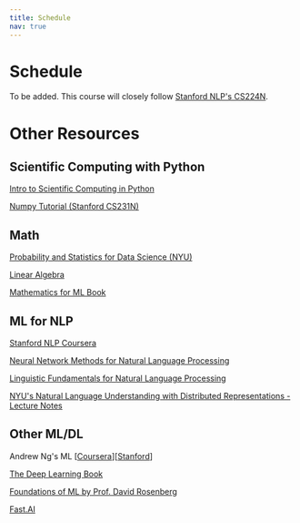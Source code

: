 ```yaml
---
title: Schedule
nav: true
---
```


# Schedule

To be added.
This course will closely follow [Stanford NLP's CS224N](http://web.stanford.edu/class/cs224n/index.html#schedule).

# Other Resources  
## Scientific Computing with Python  
[Intro to Scientific Computing in Python](https://sebastianraschka.com/blog/2020/numpy-intro.html#41-numpy-basics)    

[Numpy Tutorial (Stanford CS231N)](https://cs231n.github.io/python-numpy-tutorial/)  

## Math  
[Probability and Statistics for Data Science (NYU)](https://cims.nyu.edu/~cfgranda/pages/stuff/probability_stats_for_DS.pdf)  

[Linear Algebra](https://ocw.mit.edu/courses/mathematics/18-06-linear-algebra-spring-2010/)  

[Mathematics for ML Book](https://mml-book.github.io/)  


## ML for NLP
[Stanford NLP Coursera](https://www.youtube.com/watch?v=oWsMIW-5xUc&list=PLLssT5z_DsK8HbD2sPcUIDfQ7zmBarMYv&ab_channel=ArtificialIntelligence-AllinOne)  

[Neural Network Methods for Natural Language Processing](https://www.morganclaypool.com/doi/abs/10.2200/S00762ED1V01Y201703HLT037) 

[Linguistic Fundamentals for Natural Language Processing](https://www.morganclaypool.com/doi/abs/10.2200/S00493ED1V01Y201303HLT020)  

[NYU's Natural Language Understanding with Distributed Representations - Lecture Notes](https://github.com/nyu-dl/NLP_DL_Lecture_Note/blob/master/lecture_note.pdf)  

## Other ML/DL
Andrew Ng's ML [[Coursera](https://www.coursera.org/learn/machine-learning)][[Stanford](https://www.youtube.com/watch?v=jGwO_UgTS7I&list=PLoROMvodv4rMiGQp3WXShtMGgzqpfVfbU&ab_channel=stanfordonline)]  

[The Deep Learning Book](https://www.deeplearningbook.org/)  

[Foundations of ML by Prof. David Rosenberg](https://bloomberg.github.io/foml/#home)  

[Fast.AI](https://www.fast.ai/)





